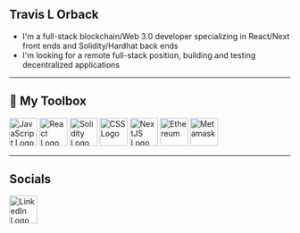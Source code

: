## Travis L Orback

- I'm a full-stack blockchain/Web 3.0 developer specializing in React/Next front ends and Solidity/Hardhat back ends
- I'm looking for a remote full-stack position, building and testing decentralized applications

---

## 🧰 My Toolbox

<img src="https://cdn.worldvectorlogo.com/logos/logo-javascript.svg" alt="JavaScript Logo" width="50" height="50" /> <img src="https://cdn.worldvectorlogo.com/logos/react-1.svg" alt="React Logo" width="50" height="50" /> <img src="https://cdn.worldvectorlogo.com/logos/solidity.svg" alt="Solidity Logo" width="50" height="50"/> <img src="https://cdn.worldvectorlogo.com/logos/css-3.svg" alt="CSS Logo" width="50" height="50"/> <img src="https://cdn.worldvectorlogo.com/logos/next-js.svg" alt="NextJS Logo" width="50" height="50" /> <img src="https://cdn.worldvectorlogo.com/logos/ethereum-eth.svg" alt="Ethereum" width="50" height="50"/> <img src="https://cdn.worldvectorlogo.com/logos/metamask.svg" alt="Metamask" widt="50" height="50"/>

---

## Socials

<a href="https://www.linkedin.com/in/travislorback/"><img src="![image](https://user-images.githubusercontent.com/57234259/204074083-799be676-36cd-4b47-aff3-af62c3d6a4b1.png)
" alt="LinkedIn Logo" width="50" height="50"/></a>
<!--
**WYTANA/WYTANA** is a ✨ _special_ ✨ repository because its `README.md` (this file) appears on your GitHub profile.

Here are some ideas to get you started:

- 🔭 I’m currently working on ...
- 🌱 I’m currently learning ...
- 👯 I’m looking to collaborate on ...
- 🤔 I’m looking for help with ...
- 💬 Ask me about ...
- 📫 How to reach me: ...
- 😄 Pronouns: ...
- ⚡ Fun fact: ...
-->
